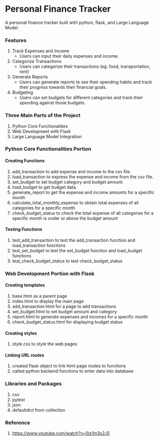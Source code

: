 # Personal Finance Tracker

A personal finance tracker built with python, flask, and Large Language Model.

### Features
1. Track Expenses and Income
   - Users can input their daily expenses and income.
2. Categorize Transactions
   - Users can categorize their transactions (eg. food, transportation, rent)
3. Generate Reports
   - Users can generate reports to see their spending habits and track their progress towards their financial goals.
4. Budgeting
   - Users can set budgets for different categories and track their spending against those budgets.

### Three Main Parts of the Project
1. Python Core Functionalities
2. Web Development with Flask
3. Large Language Model Integration
   
### Python Core Functionalities Portion
#### Creating Functions
   1. add_transaction to add expense and income to the csv file.
   2. load_transaction to express the expense and income from the csv file.
   3. set_budget to set budget category and budget amount.
   4. load_budget to get budget data.
   5. generate_report to get the expense and income amounts for a specific month
   6. calculate_total_monthly_expense to obtain total expenses of all categories for a specific month
   7. check_budget_status to check the total expense of all categories for a specific month is under or above the budget amount
   
#### Testing Functions
1. test_add_transaction to test the add_transaction function and load_transaction functions
2. test_set_budget to test the set_budget function and load_budget functions
3. test_check_budget_status to test check_budget_status

### Web Development Portion with Flask
#### Creating templates
1. base.html as a parent page
2. index.html to display the main page
3. add_transaction.html for a page to add transactions 
4. set_budget.html to set budget amount and category 
5. report.html to generate expenses and incomes for a specific month
6. check_budget_status.html for displaying budget status

#### Creating styles
1. style.css to style the web pages

#### Linking URL routes
1. created flask object to link html page routes to functions
2. called python backend functions to enter data into database
   
### Libraries and Packages
1. csv
2. pytest
3. json
4. defaultdict from collection
   
### Reference
1. https://www.youtube.com/watch?v=0jz1m3x2J5
   